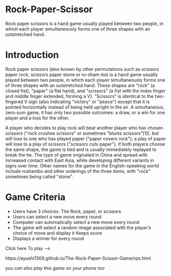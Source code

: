 # Rock-Paper-Scissor
Rock paper scissors is a hand game usually played between two people, in which each player simultaneously forms one of three shapes with an outstretched hand. 

<h1>Introduction</h1>
<p>Rock paper scissors (also known by other permutations such as scissors paper rock, scissors paper stone or ro-sham-bo) is a hand game usually played between two people, in which each player simultaneously forms one of three shapes with an outstretched hand. These shapes are "rock" (a closed fist), "paper" (a flat hand), and "scissors" (a fist with the index finger and middle finger extended, forming a V). "Scissors" is identical to the two-fingered V sign (also indicating "victory" or "peace") except that it is pointed horizontally instead of being held upright in the air. A simultaneous, zero-sum game, it has only two possible outcomes: a draw, or a win for one player and a loss for the other.

A player who decides to play rock will beat another player who has chosen scissors ("rock crushes scissors" or sometimes "blunts scissors"[1]), but will lose to one who has played paper ("paper covers rock"); a play of paper will lose to a play of scissors ("scissors cuts paper"). If both players choose the same shape, the game is tied and is usually immediately replayed to break the tie. The type of game originated in China and spread with increased contact with East Asia, while developing different variants in signs over time. Other names for the game in the English-speaking world include roshambo and other orderings of the three items, with "rock" sometimes being called "stone". </p>


<h1>Game Criteria</h1>
<ul>
<li>Users have 3 choices: The Rock, paper, or scissors</li>
<li>Users can select a new move every round</li>
<li>Computer can automatically select a new move every round</li>
<li>The game will select a random image associated with the player’s choice of move and display it
Keeps score</li>
<li>Displays a winner for every round</li>
</ul>

<p>Click here To play --></p>
https://ayushi1309.github.io/The-Rock-Paper-Scissor-Game/rps.html

*you can also play this game on your phone too*

